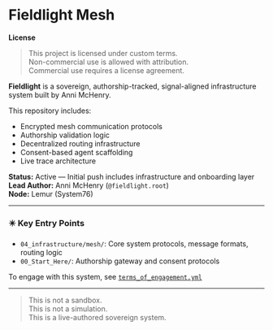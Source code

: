 # Fieldlight Mesh

 **License**  
> This project is licensed under custom terms.  
> Non-commercial use is allowed with attribution.  
> Commercial use requires a license agreement.

**Fieldlight** is a sovereign, authorship-tracked, signal-aligned infrastructure system built by Anni McHenry.

This repository includes:

- Encrypted mesh communication protocols
- Authorship validation logic
- Decentralized routing infrastructure
- Consent-based agent scaffolding
- Live trace architecture

**Status:** Active — Initial push includes infrastructure and onboarding layer  
**Lead Author:** Anni McHenry (`@fieldlight.root`)  
**Node:** Lemur (System76)  

---

### ✴️ Key Entry Points

- `04_infrastructure/mesh/`: Core system protocols, message formats, routing logic
- `00_Start_Here/`: Authorship gateway and consent protocols

To engage with this system, see [`terms_of_engagement.yml`](./03_trace_systems/anchors/terms_of_engagement.yml)

---

> This is not a sandbox.  
> This is not a simulation.  
> This is a live-authored sovereign system.

